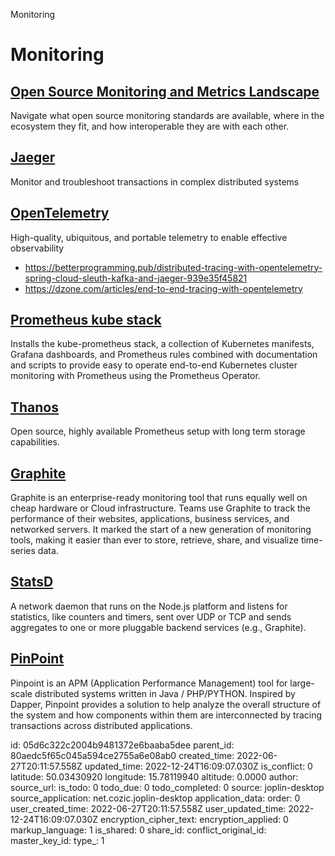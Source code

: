 Monitoring

# Monitoring

## [**Open Source Monitoring and Metrics Landscape**](https://dzone.com/articles/open-source-monitoring-and-metrics-landscape)
Navigate what open source monitoring standards are available, where in the ecosystem they fit, and how interoperable they are with each other.

## [**Jaeger**](https://www.jaegertracing.io/)
Monitor and troubleshoot transactions in complex distributed systems

## [**OpenTelemetry**](https://opentelemetry.io/)
High-quality, ubiquitous, and portable telemetry to enable effective observability
- https://betterprogramming.pub/distributed-tracing-with-opentelemetry-spring-cloud-sleuth-kafka-and-jaeger-939e35f45821
- https://dzone.com/articles/end-to-end-tracing-with-opentelemetry

## [**Prometheus kube stack**](https://github.com/prometheus-community/helm-charts/tree/main/charts/kube-prometheus-stack)
Installs the kube-prometheus stack, a collection of Kubernetes manifests, Grafana dashboards, and Prometheus rules combined with documentation and scripts to provide easy to operate end-to-end Kubernetes cluster monitoring with Prometheus using the Prometheus Operator.

## [**Thanos**](https://thanos.io/)
Open source, highly available Prometheus setup with long term storage capabilities.

## [**Graphite**](https://graphiteapp.org/)
Graphite is an enterprise-ready monitoring tool that runs equally well on cheap hardware or Cloud infrastructure. Teams use Graphite to track the performance of their websites, applications, business services, and networked servers. It marked the start of a new generation of monitoring tools, making it easier than ever to store, retrieve, share, and visualize time-series data.

## [**StatsD**](https://github.com/statsd/statsd)
A network daemon that runs on the Node.js platform and listens for statistics, like counters and timers, sent over UDP or TCP and sends aggregates to one or more pluggable backend services (e.g., Graphite).

## [**PinPoint**](https://github.com/pinpoint-apm/pinpoint)
Pinpoint is an APM (Application Performance Management) tool for large-scale distributed systems written in Java / PHP/PYTHON. Inspired by Dapper, Pinpoint provides a solution to help analyze the overall structure of the system and how components within them are interconnected by tracing transactions across distributed applications.

id: 05d6c322c2004b9481372e6baaba5dee
parent_id: 80aedc5f65c045a594ce2755a6e08ab0
created_time: 2022-06-27T20:11:57.558Z
updated_time: 2022-12-24T16:09:07.030Z
is_conflict: 0
latitude: 50.03430920
longitude: 15.78119940
altitude: 0.0000
author: 
source_url: 
is_todo: 0
todo_due: 0
todo_completed: 0
source: joplin-desktop
source_application: net.cozic.joplin-desktop
application_data: 
order: 0
user_created_time: 2022-06-27T20:11:57.558Z
user_updated_time: 2022-12-24T16:09:07.030Z
encryption_cipher_text: 
encryption_applied: 0
markup_language: 1
is_shared: 0
share_id: 
conflict_original_id: 
master_key_id: 
type_: 1